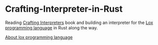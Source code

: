 # Crafting-Interpreter-in-Rust
Reading [Crafting Interpreters](https://craftinginterpreters.com/contents.html#top) book and building an interpreter for the [Lox programming language](https://craftinginterpreters.com/the-lox-language.html) in Rust along the way.

[About lox programming language](https://github.com/Bipinoli/Crafting-Interpreter-in-Rust/blob/main/about_lox_language.md)

